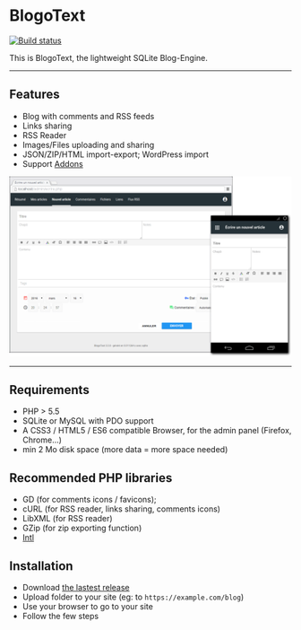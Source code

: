 # BlogoText

[![Build status](https://travis-ci.org/BlogoText/blogotext.svg?branch=dev)](https://travis-ci.org/BlogoText/blogotext)

This is BlogoText, the lightweight SQLite Blog-Engine.

---

## Features
 * Blog with comments and RSS feeds
 * Links sharing
 * RSS Reader
 * Images/Files uploading and sharing
 * JSON/ZIP/HTML import-export; WordPress import
 * Support [Addons](https://github.com/BlogoText/blogotext-addons)

![BlogoText screenshot](https://raw.githubusercontent.com/BlogoText/blogotext/dev/preview.png)

---

## Requirements
 * PHP > 5.5
 * SQLite or MySQL with PDO support
 * A CSS3 / HTML5 / ES6 compatible Browser, for the admin panel (Firefox, Chrome…)
 * min 2 Mo disk space (more data = more space needed)

## Recommended PHP libraries
 * GD (for comments icons / favicons);
 * cURL (for RSS reader, links sharing, comments icons)
 * LibXML (for RSS reader)
 * GZip (for zip exporting function)
 * [Intl](http://php.net/manual/en/book.intl.php)

## Installation
 * Download [the lastest release](https://github.com/BlogoText/blogotext/releases)
 * Upload folder to your site (eg: to `https://example.com/blog`)
 * Use your browser to go to your site
 * Follow the few steps
